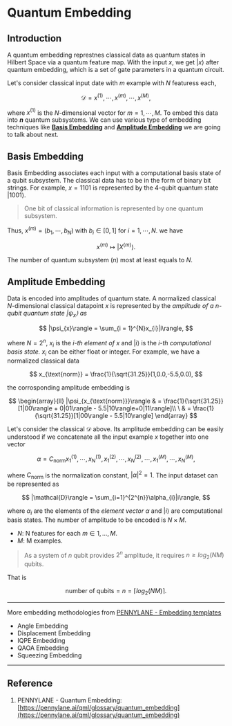 # Quantum Embedding 

## Introduction
A quantum embedding represtnes classical data as quantum states in Hilbert Space via a quantum feature map. With the input $x$, we get $|x\rangle$ after quantum embedding, which is a set of gate parameters in a quantum circuit.

Let's consider classical input date with $m$ example with $N$ featuress each, 

$$
\mathcal{D} = x^{(1)}, \cdots, x^{(m)}, \cdots, x^{(M)},
$$

where $x^{(1)}$ is the $N$-dimensional vector for $m = 1, \cdots, M$. To embed this data into **$n$** quantum subsystems. We can use various type of embedding techniques like [**Basis Embedding**](../Math_Fundamentals/quantum_embedding.md#basis-embedding) and [**Amplitude Embedding**](../Math_Fundamentals/quantum_embedding.md#amplitude-embedding) we are going to talk about next.

## Basis Embedding
Basis Embedding associates each input with a computational basis state of a qubit subsystem. The classical data has to be in the form of binary bit strings. For example, $x = 1101$ is represented by the 4-qubit quantum state $|1001\rangle$.

> One bit of classical information is represented by one quantum subsystem.

Thus, $x^{(m)} = (b_{1},\cdots,b_{N})$ with $b_{i} \in [0,1]$ for $i=1,\cdots, N$. we have 

$$
x^{(m)} \mapsto |X^{(m)}\rangle.
$$

The number of quantum subsystem $(n)$ most at least equals to $N$.

## Amplitude Embedding
Data is encoded into amplitudes of quantum state. A normalized classical $N$-dimensional classical datapoint $x$ is represented by the *amplitude of a $n$-qubit quantum state $|\psi_{x}\rangle$ as*

$$
|\psi_{x}\rangle = \sum_{i = 1}^{N}x_{i}|i\rangle,
$$

where $N = 2^{n}$, $x_{i}$ is the *i-th element of $x$* and $|i\rangle$ is the *i-th computational basis state.* $x_{i}$ can be either float or integer. For example, we have a normalized classical data 

$$
x_{\text{norm}} = \frac{1}{\sqrt{31.25}}(1,0.0,-5.5,0.0),
$$

the corrosponding amplitude embedding is 

$$
\begin{array}{ll}
|\psi_{x_{\text{norm}}}\rangle & = \frac{1}{\sqrt{31.25}}[1|00\rangle + 0|01\rangle - 5.5|10\rangle+0|11\rangle]\\
\ & = \frac{1}{\sqrt{31.25}}[1|00\rangle - 5.5|10\rangle]
\end{array}
$$

Let's consider the classical $\mathcal{D}$ above. Its amplitude embedding can be easily understood if we concatenate all the input example $x$ together into one vector 

$$
\alpha = C_{\text{norm}}x^{(1)}_{1},\cdots,x^{(1)}_{N},x^{(2)}_{1},\cdots,x^{(2)}_{N},\cdots,x^{(M)}_{1},\cdots,x^{(M)}_{N},
$$

where $C_{\text{norm}}$ is the normalization constant, $|\alpha|^{2} = 1$. The input dataset can be represented as 

$$
|\mathcal{D}\rangle = \sum_{i=1}^{2^{n}}\alpha_{i}|i\rangle,
$$

where $\alpha_{i}$ are the elements of the *element vector* $\alpha$ and $|i\rangle$ are computational basis states. The number of amplitude to be encoded is $N\times M$.

-   $N$: N features for each $m \in 1,...,M$.
-   $M$: M examples.

> As a system of $n$ qubit provides $2^{n}$ amplitude, it requires $n \geq log_{2}(NM)$ qubits. 

That is 
  
$$
\text{number of qubits} = n = \lceil log_{2}(NM) \rceil.
$$

---
More embedding methodologies from [PENNYLANE - Embedding templates](https://docs.pennylane.ai/en/stable/introduction/templates.html)

-   Angle Embedding
-   Displacement Embedding
-   IQPE Embedding
-   QAOA Embedding
-   Squeezing Embedding

---

## Reference 
1. PENNYLANE - Quantum Embedding: [https://pennylane.ai/qml/glossary/quantum_embedding](https://pennylane.ai/qml/glossary/quantum_embedding)